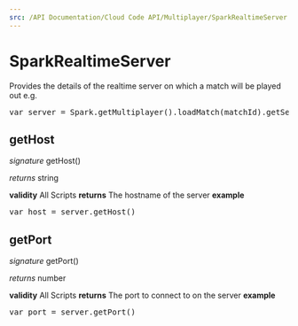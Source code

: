 ```yaml
---
src: /API Documentation/Cloud Code API/Multiplayer/SparkRealtimeServer.md
---
```


# SparkRealtimeServer

Provides the details of the realtime server on which a match will be played out
e.g.
<pre rel="highlighter" code-brush="js" contenteditable="false">var server = Spark.getMultiplayer().loadMatch(matchId).getServer();</pre>

## getHost
_signature_ getHost()</p>
_returns_ string</p>

<b>validity</b> All Scripts
<b>returns</b>
The hostname of the server
<b>example</b>
<pre rel="highlighter" code-brush="js" contenteditable="false">var host = server.getHost()</pre>
## getPort
_signature_ getPort()</p>
_returns_ number</p>

<b>validity</b> All Scripts
<b>returns</b>
The port to connect to on the server
<b>example</b>
<pre rel="highlighter" code-brush="js" contenteditable="false">var port = server.getPort()</pre>
